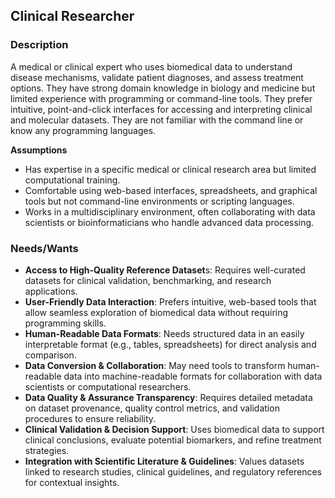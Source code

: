 ## **Clinical Researcher**

### **Description**

A medical or clinical expert who uses biomedical data to understand disease mechanisms, validate patient diagnoses, and assess treatment options. They have strong domain knowledge in biology and medicine but limited experience with programming or command-line tools. They prefer intuitive, point-and-click interfaces for accessing and interpreting clinical and molecular datasets. They are not familiar with the command line or know any programming languages.

**Assumptions**

- Has expertise in a specific medical or clinical research area but limited computational training.
- Comfortable using web-based interfaces, spreadsheets, and graphical tools but not command-line environments or scripting languages.
- Works in a multidisciplinary environment, often collaborating with data scientists or bioinformaticians who handle advanced data processing.

### **Needs/Wants**

- **Access to High-Quality Reference Dataset**s: Requires well-curated datasets for clinical validation, benchmarking, and research applications.
- **User-Friendly Data Interaction**: Prefers intuitive, web-based tools that allow seamless exploration of biomedical data without requiring programming skills.
- **Human-Readable Data Formats**: Needs structured data in an easily interpretable format (e.g., tables, spreadsheets) for direct analysis and comparison.
- **Data Conversion & Collaboration**: May need tools to transform human-readable data into machine-readable formats for collaboration with data scientists or computational researchers.
- **Data Quality & Assurance Transparency**: Requires detailed metadata on dataset provenance, quality control metrics, and validation procedures to ensure reliability.
- **Clinical Validation & Decision Support**: Uses biomedical data to support clinical conclusions, evaluate potential biomarkers, and refine treatment strategies.
- **Integration with Scientific Literature & Guidelines**: Values datasets linked to research studies, clinical guidelines, and regulatory references for contextual insights.
